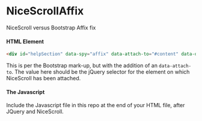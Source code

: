 # NiceScrollAffix
NiceScroll versus Bootstrap Affix fix

#### HTML Element
```html
<div id="helpSection" data-spy="affix" data-attach-to="#content" data-offset-top="68">
```
This is per the Bootstrap mark-up, but with the addition of an ```data-attach-to```.  The value here should be the jQuery selector for the element on which NiceScroll has been attached.



#### The Javascript
Include the Javascript file in this repo at the end of your HTML file, after JQuery and NiceScroll.
